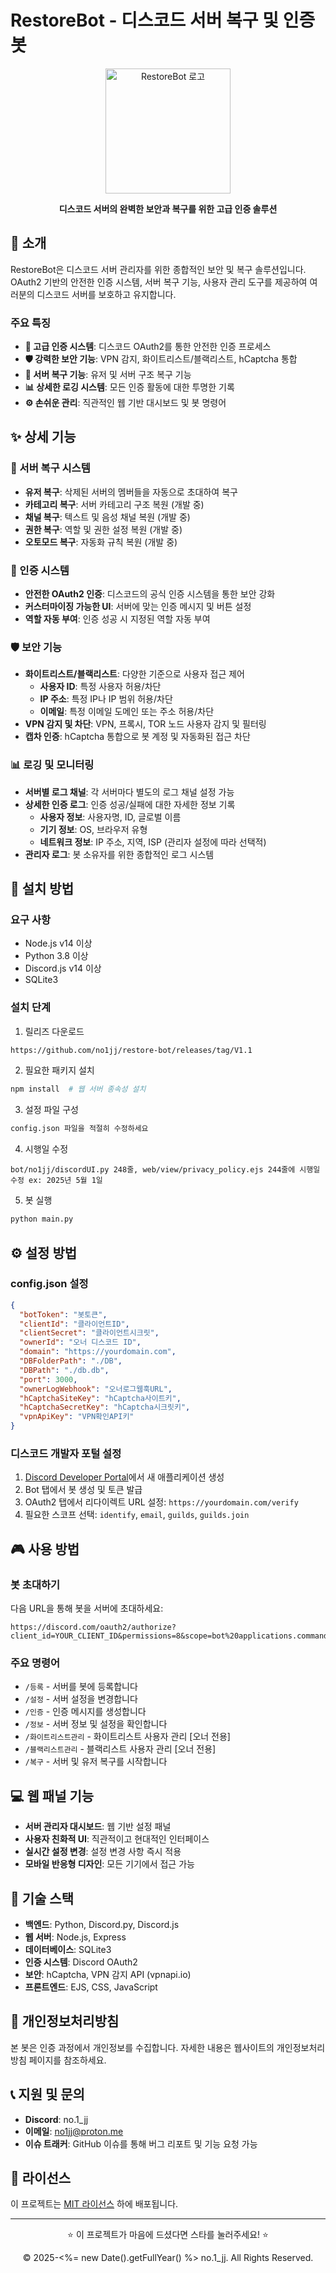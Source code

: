 # RestoreBot - 디스코드 서버 복구 및 인증 봇

<div align="center">
  <img src="https://cdn.discordapp.com/attachments/1122899521855983777/1122903180875444264/image.png" alt="RestoreBot 로고" width="200">
  <br>
  <p><strong>디스코드 서버의 완벽한 보안과 복구를 위한 고급 인증 솔루션</strong></p>
</div>

## 🚀 소개

RestoreBot은 디스코드 서버 관리자를 위한 종합적인 보안 및 복구 솔루션입니다. OAuth2 기반의 안전한 인증 시스템, 서버 복구 기능, 사용자 관리 도구를 제공하여 여러분의 디스코드 서버를 보호하고 유지합니다.

### 주요 특징
- **🔐 고급 인증 시스템**: 디스코드 OAuth2를 통한 안전한 인증 프로세스
- **🛡️ 강력한 보안 기능**: VPN 감지, 화이트리스트/블랙리스트, hCaptcha 통합
- **🔄 서버 복구 기능**: 유저 및 서버 구조 복구 기능
- **📊 상세한 로깅 시스템**: 모든 인증 활동에 대한 투명한 기록
- **⚙️ 손쉬운 관리**: 직관적인 웹 기반 대시보드 및 봇 명령어

## ✨ 상세 기능

### 🔄 서버 복구 시스템
- **유저 복구**: 삭제된 서버의 멤버들을 자동으로 초대하여 복구
- **카테고리 복구**: 서버 카테고리 구조 복원 (개발 중)
- **채널 복구**: 텍스트 및 음성 채널 복원 (개발 중)
- **권한 복구**: 역할 및 권한 설정 복원 (개발 중)
- **오토모드 복구**: 자동화 규칙 복원 (개발 중)

### 🔐 인증 시스템
- **안전한 OAuth2 인증**: 디스코드의 공식 인증 시스템을 통한 보안 강화
- **커스터마이징 가능한 UI**: 서버에 맞는 인증 메시지 및 버튼 설정
- **역할 자동 부여**: 인증 성공 시 지정된 역할 자동 부여

### 🛡️ 보안 기능
- **화이트리스트/블랙리스트**: 다양한 기준으로 사용자 접근 제어
  - **사용자 ID**: 특정 사용자 허용/차단
  - **IP 주소**: 특정 IP나 IP 범위 허용/차단
  - **이메일**: 특정 이메일 도메인 또는 주소 허용/차단
- **VPN 감지 및 차단**: VPN, 프록시, TOR 노드 사용자 감지 및 필터링
- **캡차 인증**: hCaptcha 통합으로 봇 계정 및 자동화된 접근 차단

### 📊 로깅 및 모니터링
- **서버별 로그 채널**: 각 서버마다 별도의 로그 채널 설정 가능
- **상세한 인증 로그**: 인증 성공/실패에 대한 자세한 정보 기록
  - **사용자 정보**: 사용자명, ID, 글로벌 이름
  - **기기 정보**: OS, 브라우저 유형
  - **네트워크 정보**: IP 주소, 지역, ISP (관리자 설정에 따라 선택적)
- **관리자 로그**: 봇 소유자를 위한 종합적인 로그 시스템

## 🔧 설치 방법

### 요구 사항
- Node.js v14 이상
- Python 3.8 이상
- Discord.js v14 이상
- SQLite3

### 설치 단계
1. 릴리즈 다운로드
```bash
https://github.com/no1jj/restore-bot/releases/tag/V1.1
```

2. 필요한 패키지 설치
```bash
npm install  # 웹 서버 종속성 설치
```

3. 설정 파일 구성
```bash
config.json 파일을 적절히 수정하세요
```

4. 시행일 수정
```
bot/no1jj/discordUI.py 248줄, web/view/privacy_policy.ejs 244줄에 시행일 수정 ex: 2025년 5월 1일
```

5. 봇 실행
```bash
python main.py
```

## ⚙️ 설정 방법

### config.json 설정
```json
{
  "botToken": "봇토큰",
  "clientId": "클라이언트ID",
  "clientSecret": "클라이언트시크릿",
  "ownerId": "오너 디스코드 ID",
  "domain": "https://yourdomain.com",
  "DBFolderPath": "./DB",
  "DBPath": "./db.db",
  "port": 3000,
  "ownerLogWebhook": "오너로그웹훅URL",
  "hCaptchaSiteKey": "hCaptcha사이트키",
  "hCaptchaSecretKey": "hCaptcha시크릿키",
  "vpnApiKey": "VPN확인API키"
}
```

### 디스코드 개발자 포털 설정
1. [Discord Developer Portal](https://discord.com/developers/applications)에서 새 애플리케이션 생성
2. Bot 탭에서 봇 생성 및 토큰 발급
3. OAuth2 탭에서 리다이렉트 URL 설정: `https://yourdomain.com/verify`
4. 필요한 스코프 선택: `identify`, `email`, `guilds`, `guilds.join`

## 🎮 사용 방법

### 봇 초대하기
다음 URL을 통해 봇을 서버에 초대하세요:
```
https://discord.com/oauth2/authorize?client_id=YOUR_CLIENT_ID&permissions=8&scope=bot%20applications.commands
```

### 주요 명령어
- `/등록` - 서버를 봇에 등록합니다
- `/설정` - 서버 설정을 변경합니다
- `/인증` - 인증 메시지를 생성합니다
- `/정보` - 서버 정보 및 설정을 확인합니다
- `/화이트리스트관리` - 화이트리스트 사용자 관리 [오너 전용]
- `/블랙리스트관리` - 블랙리스트 사용자 관리 [오너 전용]
- `/복구` - 서버 및 유저 복구를 시작합니다

## 💻 웹 패널 기능
- **서버 관리자 대시보드**: 웹 기반 설정 패널
- **사용자 친화적 UI**: 직관적이고 현대적인 인터페이스
- **실시간 설정 변경**: 설정 변경 사항 즉시 적용
- **모바일 반응형 디자인**: 모든 기기에서 접근 가능

## 🔨 기술 스택
- **백엔드**: Python, Discord.py, Discord.js
- **웹 서버**: Node.js, Express
- **데이터베이스**: SQLite3
- **인증 시스템**: Discord OAuth2
- **보안**: hCaptcha, VPN 감지 API (vpnapi.io)
- **프론트엔드**: EJS, CSS, JavaScript

## 📜 개인정보처리방침
본 봇은 인증 과정에서 개인정보를 수집합니다. 자세한 내용은 웹사이트의 개인정보처리방침 페이지를 참조하세요.

## 📞 지원 및 문의
- **Discord**: no.1_jj
- **이메일**: no1jj@proton.me
- **이슈 트래커**: GitHub 이슈를 통해 버그 리포트 및 기능 요청 가능

## 📄 라이선스
이 프로젝트는 [MIT 라이선스](LICENSE) 하에 배포됩니다.

---

<div align="center">
  <p>⭐ 이 프로젝트가 마음에 드셨다면 스타를 눌러주세요! ⭐</p>
  <p>© 2025-<%= new Date().getFullYear() %> no.1_jj. All Rights Reserved.</p>
</div>
